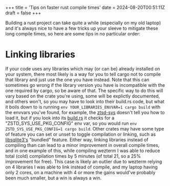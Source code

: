 +++
title = 'Tips on faster rust compile times'
date = 2024-08-20T00:51:11Z
draft = false
+++

Building a rust project can take quite a while (especially on my old laptop) and it's always nice to have a few tricks up your sleeve to mitigate these long compile times, so here are some tips in no particular order:

# Linking libraries

If your code uses any libraries which may (or can be) already installed on your system, there most likely is a way for you to tell cargo not to compile that library and just use the one you have instead. Note that this can sometimes go wrong if the library version you have is incompatible with the one required by cargo, so be aware of that.
The specific way to do this will vary based on the crate you're using, some will be explictly documented, and others won't, so you may have to look into their build.rs code, but what it boils down to is running `env YOUR_LIBRARIES_ENVVAR=1 cargo build` with the envvars you've found, for example, the [ztsd-sys](https://crates.io/crates/zstd-sys) doesn't tell you how to load it, but if you look into its [build.rs](https://github.com/gyscos/zstd-rs/blob/main/zstd-safe/zstd-sys/build.rs) it checks for a "ZSTD_SYS_USE_PKG_CONFIG" env var, so you would run `env ZSTD_SYS_USE_PKG_CONFIG=1 cargo build`. Other crates may have some type of feature you can set or unset to toggle compilation or linking, such as [libsqlite3's](https://crates.io/crates/libsqlite3-sys) "bundled" feature.
Either way, linking libraries instead of compiling than can lead to a minor improvement in overall compile times, and in one example of this, while compiling wezterm I was able to reduce total (cold) compilation times by 5 minutes (of total 21, so a 25% improvement for free). This case is likely an outlier due to wezterm relying on 4 libraries I was able to link instead of compile, and my laptop having only 2 cores, on a machine with 4 or more the gains would've probably been much smaller, but a win is always a win.

